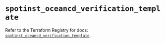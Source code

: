 # `spotinst_oceancd_verification_template`

Refer to the Terraform Registry for docs: [`spotinst_oceancd_verification_template`](https://registry.terraform.io/providers/spotinst/spotinst/1.200.0/docs/resources/oceancd_verification_template).
